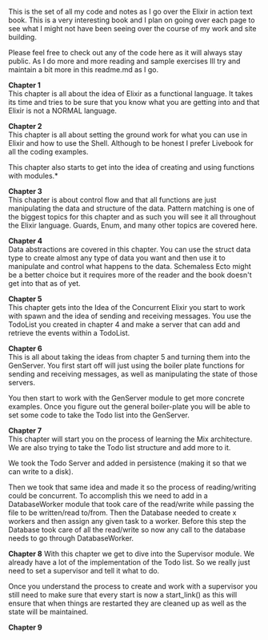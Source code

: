 This is the set of all my code and notes as I go over the Elixir in action text book. This is a very interesting book and I plan on going over each page to see what I might not have been seeing over the course of my work and site building.  
  
Please feel free to check out any of the code here as it will always stay public. As I do more and more reading and sample exercises Ill try and maintain a bit more in this readme.md as I go.  
  
**Chapter 1**  
This chapter is all about the idea of Elixir as a functional language. It takes its time and tries to be sure that you know what you are getting into and that Elixir is not a NORMAL language.  
  
**Chapter 2**  
This chapter is all about setting the ground work for what you can use in Elixir and how to use the Shell. Although to be honest I prefer Livebook for all the coding examples.   
  
This chapter also starts to get into the idea of creating and using functions with modules.*  
  
**Chapter 3**   
This chapter is about control flow and that all functions are just manipulating the data and structure of the data. Pattern matching is one of the biggest topics for this chapter and as such you will see it all throughout the Elixir language. Guards, Enum, and many other topics are covered here.  
  
**Chapter 4**  
Data abstractions are covered in this chapter. You can use the struct data type to create almost any type of data you want and then use it to manipulate and control what happens to the data. Schemaless Ecto might be a better choice but it requires more of the reader and the book doesn't get into that as of yet.  
  
**Chapter 5**  
This chapter gets into the Idea of the Concurrent Elixir you start to work with spawn and the idea of sending and receiving messages. You use the TodoList you created in chapter 4 and make a server that can add and retrieve the events within a TodoList.  
  
**Chapter 6**  
This is all about taking the ideas from chapter 5 and turning them into the GenServer. You first start off will just using the boiler plate functions for sending and receiving messages, as well as manipulating the state of those servers.  
  
You then start to work with the GenServer module to get more concrete examples. Once you figure out the general boiler-plate you will be able to set some code to take the Todo list into the GenServer.  
  
**Chapter 7**  
This chapter will start you on the process of learning the Mix architecture. We are also trying to take the Todo list structure and add more to it.   
  
We took the Todo Server and added in persistence (making it so that we can write to a disk).   
  
Then we took that same idea and made it so the process of reading/writing could be concurrent. To accomplish this we need to add in a DatabaseWorker module that took care of the read/write while passing the file to be written/read to/from. Then the Database needed to create x workers and then assign any given task to a worker. Before this step the Database took care of all the read/write so now any call to the database needs to go through DatabaseWorker.  
  
**Chapter 8**
With this chapter we get to dive into the Supervisor module. We already have a lot of the implementation of the Todo list. So we really just need to set a supervisor and tell it what to do.   

Once you understand the process to create and work with a supervisor you still need to make sure that every start is now a start_link() as this will ensure that when things are restarted they are cleaned up as well as the state will be maintained. 

**Chapter 9**